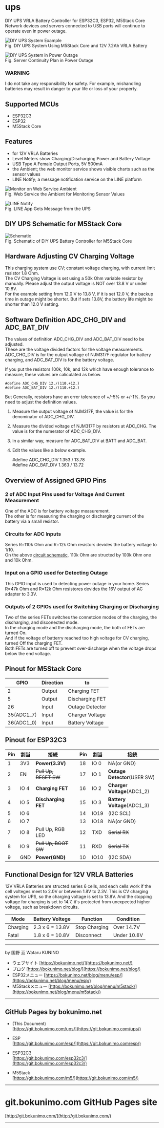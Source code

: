 # ups

DIY UPS VRLA Battery Controller for ESP32C3, ESP32, M5Stack Core  
Network devices and servers connected to USB ports will continue to operate even in power outage.  

![DIY UPS System Example](/pictures/ups_m5stack.jpg)  
Fig. DIY UPS System Using M5Stack Core and 12V 7.2Ah VRLA Battery  

![DIY UPS System in Power Outage](/pictures/ups_m5stack_outage.jpg)  
Fig. Server Continuity Plan in Power Outage  

### WARNING  

I do not take any responsibility for safety.
For example, mishandling batteries may result in danger to your life or loss of your property.

## Supported MCUs  

- ESP32C3  
- ESP32  
- M5Stack Core  

## Features  

- for 12V VRLA Batteries  
- Level Meters show Charging/Discharging Power and Battery Voltage  
- USB Type A Female Output Ports, 5V 500mA  
- the Ambient; the web monitor service shows visible charts such as the sensor values  
- LINE Notify; a message notification service on the LINE platform  

![Monitor on Web Service Ambient](/pictures/ups_ambient02.png)  
Fig. Web Service the Ambient for Monitoring Sensor Values  

![LINE Notify](/pictures/ups_line01.png)  
Fig. LINE App Gets Message from the UPS  

## DIY UPS Schematic for M5Stack Core  

![Schematic](/pictures/schematic_m5stack.png)  
Fig. Schematic of DIY UPS Battery Controller for M5Stack Core  

## Hardware Adjusting CV Charging Voltage  

This charging system use CV; constant voltage charging, with current limit resistor 1.8 Ohm.  
The CV Charging Voltage is set using a 50k Ohm variable resistor by manually.
Please adjust the output voltage is NOT over 13.8 V or under 10.8V.  
For the example setting from 12.0 V to 13.8 V, if it is set 12.0 V, the backup time in outage might be shorter.
But if sets 13.8V, the battery life might be shorter than 12.0 V setting.  

## Software Definition ADC_CHG_DIV and ADC_BAT_DIV  

The values of definition ADC_CHG_DIV and ADC_BAT_DIV need to be adjusted.  
These are the voltage divided factors for the voltage measurements.  
ADC_CHG_DIV is for the output voltage of NJM317F regulator for battery charging, and ADC_BAT_DIV is for the battery voltage.  

If you put the resistors 100k, 10k, and 12k which have enough tolerance to measure, these values are caliculated as below.  

	#define ADC_CHG_DIV 12./(110.+12.)  
	#define ADC_BAT_DIV 12./(110.+12.)  

But Generally, resistors have an error tolerance of +/-5% or +/-1%. So you need to adjust the definition values.  

1. Measure the output voltage of NJM317F, the value is for the denominator of ADC_CHG_DIV.  
2. Measure the divided voltage of NJM317F by resistors at ADC_CHG. The value is for the numerator of ADC_CHG_DIV.  
3. In a similar way, measure for ADC_BAT_DIV at BATT and ADC_BAT.  
4. Edit the values like a below example.  

	#define ADC_CHG_DIV 1.353 / 13.78  
	#define ADC_BAT_DIV 1.363 / 13.72  

## Overview of Assigned GPIO Pins  

### 2 of ADC Input Pins used for Voltage And Current Measurement  

One of the ADC is for battery voltage measurement.  
The other is for measuring the charging or discharging current of the battery via a small resistor.  

### Circuits for ADC Inputs

Series R=110k Ohm and R=12k Ohm resistors devides the battery voltage to 1/10.  
On the above [circuit schematic](#diy-ups-schematic-for-m5stack-core), 110k Ohm are structed by 100k Ohm one and 10k Ohm.  

### Input on a GPIO used for Detecting Outage  

This GPIO input is used to detecting power outage in your home.
Series R=47k Ohm and R=12k Ohm resistores devides the 16V output of AC adapter to 3.3V.  

### Outputs of 2 GPIOs used for Switching Charging or Discharging  

Two of the series FETs switches the connetcion modes of the charging, the discharging, and disconected mode.  
In the charging mode and the discharging mode, the both of FETs are turned On.  
And if the voltage of batterry reached too high voltage for CV charging, turned Off the charging FET.  
Both FETs are turned off to prevent over-discharge when the voltage drops below the end voltage.  

## Pinout for M5Stack Core

|GPIO	|Direction	|to	|
|-------|-----------|---|
|2	|Output	|Charging FET	|
|5	|Output	|Discharging FET	|
|26	|Input	|Outage Detector	|
|35(ADC1_7)	|Input	|Charger Voltage	|
|36(ADC1_0)	|Input	|Battery Voltage	|

## Pinout for ESP32C3

|Pin	|割当	|接続	|	|Pin	|割当	|接続	|
|-------|-------|-------|---|-------|-------|-------|
|1	|3V3	|<b>Power(3.3V)	|	|18	|IO 0	|NA(or GND)	|
|2	|EN	|<s>Pull Up, RESET SW	|	|17	|IO 1	|<b>Outage Detector</b>(USER SW)	|
|3	|IO 4	|<b>Charging FET	|	|16	|IO 2	|<b>Charger Voltage</b>(ADC1_2)	|
|4	|IO 5	|<b>Discharging FET	|	|15	|IO 3	|<b>Battery Voltage</b>(ADC1_3)	|
|5	|IO 6	|	|	|14	|IO19	|(I2C SCL)	|
|6	|IO 7	|	|	|13	|IO18	|NA(or GND)	|
|7	|IO 8	|Pull Up, RGB LED	|	|12	|TXD	|<s>Serial RX	|
|8	|IO 9	|<s>Pull Up, BOOT SW	|	|11	|RXD	|<s>Serial TX	|
|9	|GND	|<b>Power(GND)	|	|10	|IO10	|(I2C SDA)	|

## Functional Design for 12V VRLA Batteries

12V VRLA Batteries are structed series 6 cells, and each cells work if the cell volteges meet to 2.0V or between 1.8V to 2.3V. 
This is CV charging system for UPS, so the charging voltage is set to 13.8V.
And the stopping voltage for charging is set to 14.7, it's protected from unexpected higher voltege, such as breakdown circuits.

|Mode	|Battery Voltege	|Function	|Condition	|
|-------|-------------------|-----------|-----------|
|Charging	|2.3 x 6 = 13.8V	|Stop Charging	|Over 14.7V	|
|Fatal	|1.8 x 6 = 10.8V|Disconnect	|Under 10.8V	|

----------------------------------------------------------------

by 国野 亘 Wataru KUNINO 
- ウェブサイト [https://bokunimo.net/](https://bokunimo.net/)
- ブログ [https://bokunimo.net/blog/](https://bokunimo.net/blog/)
- ESP32メニュー [https://bokunimo.net/blog/menu/esp/](https://bokunimo.net/blog/menu/esp/)
- M5Stackメニュー [https://bokunimo.net/blog/menu/m5stack/](https://bokunimo.net/blog/menu/m5stack/)

----------------------------------------------------------------

## GitHub Pages by bokunimo.net 

*  (This Document)  
  [https://git.bokunimo.com/ups/](https://git.bokunimo.com/ups/)  

* ESP  
  [https://git.bokunimo.com/esp/](https://git.bokunimo.com/esp/)

* ESP32C3  
  [https://git.bokunimo.com/esp32c3/](https://git.bokunimo.com/esp32c3/)

* M5Stack  
  [https://git.bokunimo.com/m5/](https://git.bokunimo.com/m5/)

----------------------------------------------------------------

# git.bokunimo.com GitHub Pages site
[http://git.bokunimo.com/](http://git.bokunimo.com/)  

----------------------------------------------------------------

